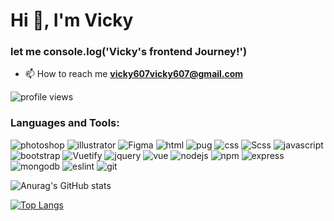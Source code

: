 <h1>Hi 👋, I'm Vicky</h1>
<h3>let me console.log('Vicky's frontend Journey!')</h3>

- 📫 How to reach me **vicky607vicky607@gmail.com**



![profile views](https://komarev.com/ghpvc/?username=peipeilee10)


### Languages and Tools:
![photoshop](https://img.shields.io/badge/-PhotoShop-%23001D34?style=flat&logo=adobe-photoshop)
![illustrator](https://img.shields.io/badge/-Illustrator-%23310000?style=flat&logo=adobe-illustrator)
![Figma](https://img.shields.io/badge/-Figma-%23000000?style=flat&logo=Figma)
![html](https://img.shields.io/badge/-HTML%205-%23E44D27?style=flat&logo=html5&logoColor=%23E44D27&labelColor=%23000000)
![pug](https://img.shields.io/badge/-Pug-%23000000?style=flat&logo=pug)
![css](https://img.shields.io/badge/-CSS%203-%231572B6?style=flat&logo=css3&logoColor=%231572B6&labelColor=%23000000)
![Scss](https://img.shields.io/badge/-Scss-%23000000?style=flat&logo=sass)
![javascript](https://img.shields.io/badge/-JavaScript-%23F7DF1C?style=flat&logo=javascript&color=%23000000)
![bootstrap](https://img.shields.io/badge/-Bootstrap-%23000000?style=flat&logo=Bootstrap)
![Vuetify](https://img.shields.io/badge/Vuetify-1867C0?style=flat&logo=vuetify&logoColor=AEDDFF)
![jquery](https://img.shields.io/badge/-jQuery-%23054571?style=flat&logo=jQuery&logoColor=%2378CFF5)
![vue](https://img.shields.io/badge/-Vue.js-%232c3e50?style=flate&logo=Vue.js)
![nodejs](https://img.shields.io/badge/-Node.js-%23333333?style=flat&logo=Node.js)
![npm](https://img.shields.io/badge/-npm-%23333333?style=flat&logo=npm&logoColor=%23CB3837)
![express](https://img.shields.io/badge/-Express-%23000000?style=flat&logo=Express)
![mongodb](https://img.shields.io/badge/-MongoDB-%23333333?style=flat&logo=MongoDB)
![eslint](https://img.shields.io/badge/-ESLint-%234B32C3?style=flat&logo=eslint)
![git](https://img.shields.io/badge/-Git-%23000000?style=flat&logo=git)


![Anurag's GitHub stats](https://github-readme-stats.vercel.app/api?username=peipeilee10&show_icons=true&theme=tokyonight)

[![Top Langs](https://github-readme-stats.vercel.app/api/top-langs/?username=peipeilee10&layout=compact&theme=tokyonight)](https://github.com/anuraghazra/github-readme-stats)
